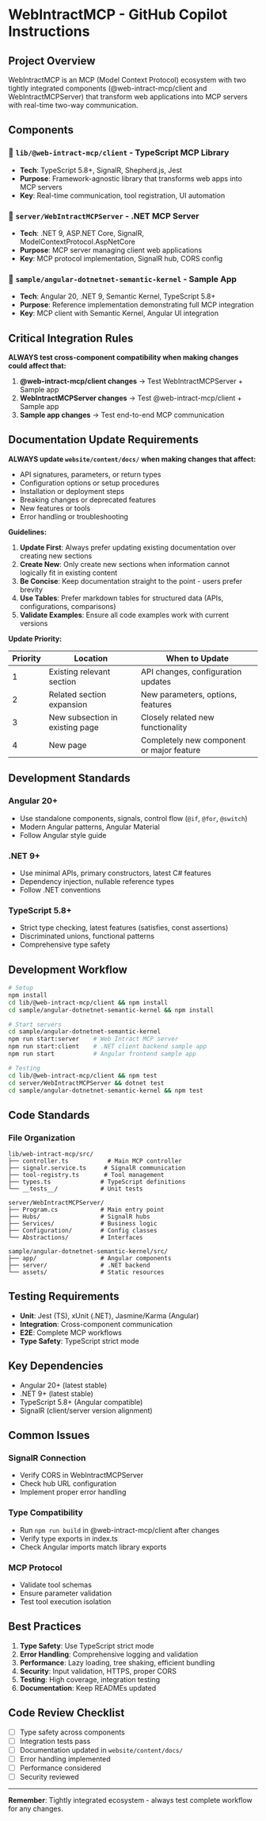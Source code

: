 # WebIntractMCP - GitHub Copilot Instructions

## Project Overview

WebIntractMCP is an MCP (Model Context Protocol) ecosystem with two tightly integrated components (@web-intract-mcp/client and WebIntractMCPServer) that transform web applications into MCP servers with real-time two-way communication.

## Components

### 📁 `lib/@web-intract-mcp/client` - TypeScript MCP Library
- **Tech**: TypeScript 5.8+, SignalR, Shepherd.js, Jest
- **Purpose**: Framework-agnostic library that transforms web apps into MCP servers
- **Key**: Real-time communication, tool registration, UI automation

### 📁 `server/WebIntractMCPServer` - .NET MCP Server  
- **Tech**: .NET 9, ASP.NET Core, SignalR, ModelContextProtocol.AspNetCore
- **Purpose**: MCP server managing client web applications
- **Key**: MCP protocol implementation, SignalR hub, CORS config

### 📁 `sample/angular-dotnetnet-semantic-kernel` - Sample App
- **Tech**: Angular 20, .NET 9, Semantic Kernel, TypeScript 5.8+
- **Purpose**: Reference implementation demonstrating full MCP integration
- **Key**: MCP client with Semantic Kernel, Angular UI integration

## Critical Integration Rules

**ALWAYS test cross-component compatibility when making changes could affect that:**

1. **@web-intract-mcp/client changes** → Test WebIntractMCPServer + Sample app
2. **WebIntractMCPServer changes** → Test @web-intract-mcp/client + Sample app  
3. **Sample app changes** → Test end-to-end MCP communication

## Documentation Update Requirements

**ALWAYS update `website/content/docs/` when making changes that affect:**

- API signatures, parameters, or return types
- Configuration options or setup procedures
- Installation or deployment steps
- Breaking changes or deprecated features
- New features or tools
- Error handling or troubleshooting

**Guidelines:**
1. **Update First**: Always prefer updating existing documentation over creating new sections
2. **Create New**: Only create new sections when information cannot logically fit in existing content
3. **Be Concise**: Keep documentation straight to the point - users prefer brevity
4. **Use Tables**: Prefer markdown tables for structured data (APIs, configurations, comparisons)
5. **Validate Examples**: Ensure all code examples work with current versions

**Update Priority:**

| Priority | Location | When to Update |
|----------|----------|----------------|
| 1 | Existing relevant section | API changes, configuration updates |
| 2 | Related section expansion | New parameters, options, features |
| 3 | New subsection in existing page | Closely related new functionality |
| 4 | New page | Completely new component or major feature |

## Development Standards

### Angular 20+
- Use standalone components, signals, control flow (`@if`, `@for`, `@switch`)
- Modern Angular patterns, Angular Material
- Follow Angular style guide

### .NET 9+  
- Use minimal APIs, primary constructors, latest C# features
- Dependency injection, nullable reference types
- Follow .NET conventions

### TypeScript 5.8+
- Strict type checking, latest features (satisfies, const assertions)
- Discriminated unions, functional patterns
- Comprehensive type safety

## Development Workflow

```bash
# Setup
npm install
cd lib/@web-intract-mcp/client && npm install
cd sample/angular-dotnetnet-semantic-kernel && npm install

# Start servers
cd sample/angular-dotnetnet-semantic-kernel
npm run start:server    # Web Intract MCP server
npm run start:client    # .NET client backend sample app
npm run start           # Angular frontend sample app

# Testing
cd lib/@web-intract-mcp/client && npm test
cd server/WebIntractMCPServer && dotnet test
cd sample/angular-dotnetnet-semantic-kernel && npm test
```

## Code Standards

### File Organization
```
lib/web-intract-mcp/src/
├── controller.ts           # Main MCP controller
├── signalr.service.ts     # SignalR communication
├── tool-registry.ts       # Tool management
├── types.ts              # TypeScript definitions
└── __tests__/            # Unit tests

server/WebIntractMCPServer/
├── Program.cs            # Main entry point
├── Hubs/                 # SignalR hubs
├── Services/             # Business logic
├── Configuration/        # Config classes
└── Abstractions/         # Interfaces

sample/angular-dotnetnet-semantic-kernel/src/
├── app/                  # Angular components
├── server/               # .NET backend
└── assets/               # Static resources
```

## Testing Requirements
- **Unit**: Jest (TS), xUnit (.NET), Jasmine/Karma (Angular)
- **Integration**: Cross-component communication
- **E2E**: Complete MCP workflows
- **Type Safety**: TypeScript strict mode

## Key Dependencies
- Angular 20+ (latest stable)
- .NET 9+ (latest stable)  
- TypeScript 5.8+ (Angular compatible)
- SignalR (client/server version alignment)

## Common Issues

### SignalR Connection
- Verify CORS in WebIntractMCPServer
- Check hub URL configuration
- Implement proper error handling

### Type Compatibility  
- Run `npm run build` in @web-intract-mcp/client after changes
- Verify type exports in index.ts
- Check Angular imports match library exports

### MCP Protocol
- Validate tool schemas
- Ensure parameter validation
- Test tool execution isolation

## Best Practices

1. **Type Safety**: Use TypeScript strict mode
2. **Error Handling**: Comprehensive logging and validation
3. **Performance**: Lazy loading, tree shaking, efficient bundling
4. **Security**: Input validation, HTTPS, proper CORS
5. **Testing**: High coverage, integration testing
6. **Documentation**: Keep READMEs updated

## Code Review Checklist
- [ ] Type safety across components
- [ ] Integration tests pass
- [ ] Documentation updated in `website/content/docs/`
- [ ] Error handling implemented
- [ ] Performance considered
- [ ] Security reviewed

---
**Remember**: Tightly integrated ecosystem - always test complete workflow for any changes.
